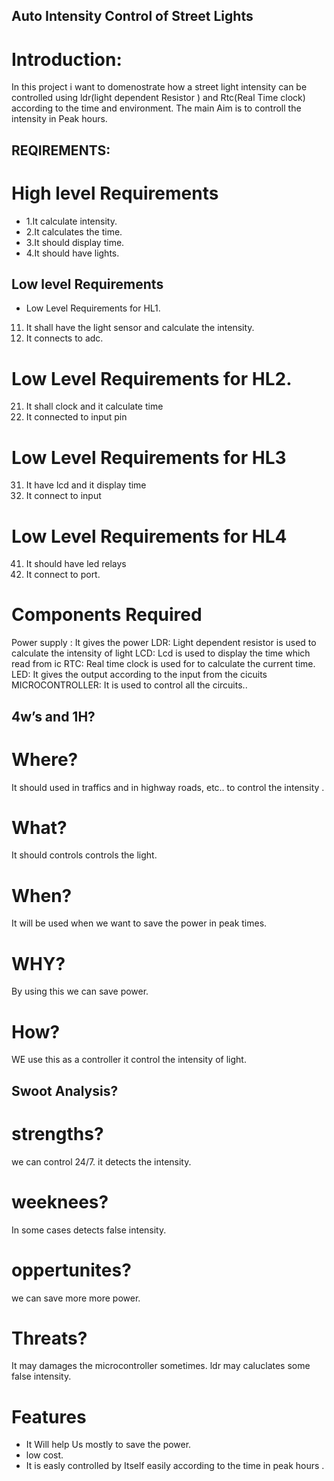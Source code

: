 ## Auto Intensity Control of Street Lights
# Introduction:
In this project i want to  domenostrate  how a street light intensity can be controlled using  ldr(light  dependent Resistor  ) and Rtc(Real Time clock)  according to the time and environment. The main Aim is to controll the  intensity in Peak hours.

 
## REQIREMENTS:
# High level Requirements 
*	1.It calculate intensity.
*	2.It calculates the time.
*	3.It should display time.
*	4.It should have lights.
 

 
## Low  level  Requirements
 * Low Level Requirements for HL1.
 11. It shall have the light sensor and calculate the intensity. 
 12. It connects to adc.
	  
# Low Level Requirements for HL2.
21. It shall clock and it calculate time
22. It connected to input pin

# Low Level Requirements for HL3
31. It have lcd and it display time	
32. It connect  to input

# Low Level Requirements for HL4	
41. It should have led relays	
42. It connect to port.

# Components Required
Power supply :    It gives the  power
LDR:              Light dependent resistor is used to calculate the intensity of light
LCD:              Lcd  is  used   to  display  the  time which read from ic
RTC:              Real time clock is used for to     calculate the current time.
LED:               It gives the output according to the  input from the cicuits
MICROCONTROLLER:   It is  used to control  all the circuits..


## 4w’s and 1H?
# Where?
It should used  in traffics  and in highway roads, etc.. to control the intensity .
# What?
It  should controls  controls the light.
# When?
It will be used when we want to save the power in peak times.
# WHY?
By using this  we can save power.
# How?
WE  use  this  as  a  controller  it  control  the  intensity  of  light.




## Swoot Analysis?
# strengths?
we can control 24/7.
it detects the intensity.
# weeknees?
In some cases detects false intensity.
# oppertunites?
we can save more more power.
# Threats?
It may damages the microcontroller sometimes.
ldr may caluclates some false intensity.


# Features
* It Will help Us mostly to save the power.
* low cost.
* It is easly controlled by Itself easily according to the time in peak hours .




